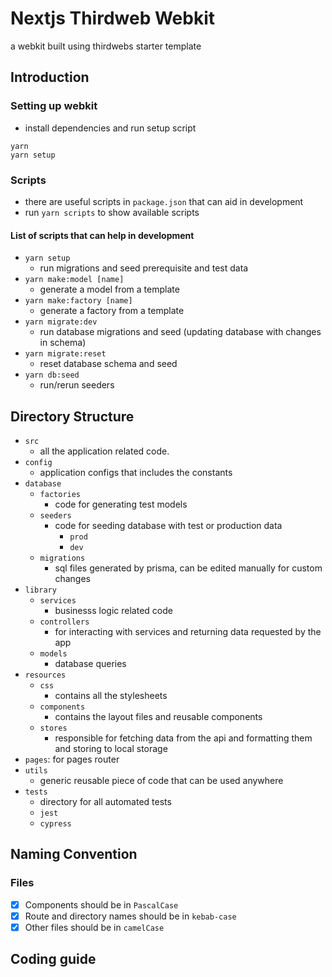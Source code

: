 # Nextjs Thirdweb Webkit

a webkit built using thirdwebs starter template

## Introduction
### Setting up webkit
- install dependencies and run setup script
```shell
yarn
yarn setup
```
### Scripts 
- there are useful scripts in `package.json` that can aid in development
- run `yarn scripts` to show available scripts
#### List of scripts that can help in development
- `yarn setup`
  - run migrations and seed prerequisite and test data
- `yarn make:model [name]`
  - generate a model from a template
- `yarn make:factory [name]`
  - generate a factory from a template
- `yarn migrate:dev`
  - run database migrations and seed (updating database with changes in schema)
- `yarn migrate:reset`
  - reset database schema and seed
- `yarn db:seed`
  - run/rerun seeders

## Directory Structure
- `src`
  - all the application related code. 
- `config`
  - application configs that includes the constants
- `database`
  - `factories`
    - code for generating test models
  - `seeders`
    - code for seeding database with test or production data
      - `prod`
      - `dev`
  - `migrations`
    - sql files generated by prisma, can be edited manually for custom changes
- `library`
  - `services`
    - businesss logic related code
  - `controllers`
    - for interacting with services and returning data requested by the app
  - `models`
    - database queries
- `resources`
  - `css`
    - contains all the stylesheets
  - `components`
    - contains the layout files and reusable components
  - `stores`
    - responsible for fetching data from the api and formatting them and storing to local storage
- `pages`: for pages router
- `utils`
  - generic reusable piece of code that can be used anywhere
- `tests`
  - directory for all automated tests
  - `jest`
  - `cypress`

## Naming Convention

### Files
- [x] Components should be in `PascalCase`
- [x] Route and directory names should be in `kebab-case`
- [x] Other files should be in `camelCase`

## Coding guide

### 
